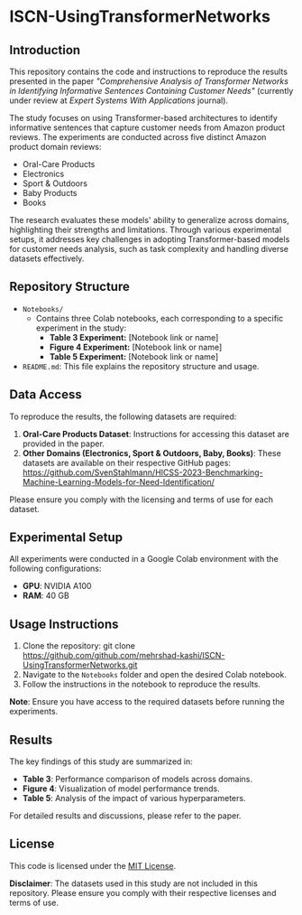 # ISCN-UsingTransformerNetworks

## Introduction
This repository contains the code and instructions to reproduce the results presented in the paper 
*"Comprehensive Analysis of Transformer Networks in Identifying Informative Sentences Containing Customer Needs"* 
(currently under review at *Expert Systems With Applications* journal).

The study focuses on using Transformer-based architectures to identify informative sentences that capture customer needs from Amazon product reviews. The experiments are conducted across five distinct Amazon product domain reviews:
- Oral-Care Products
- Electronics
- Sport & Outdoors
- Baby Products
- Books

The research evaluates these models' ability to generalize across domains, highlighting their strengths and limitations. Through various experimental setups, it addresses key challenges in adopting Transformer-based models for customer needs analysis, such as task complexity and handling diverse datasets effectively.

## Repository Structure
- `Notebooks/`
  - Contains three Colab notebooks, each corresponding to a specific experiment in the study:
    - **Table 3 Experiment:** [Notebook link or name]
    - **Figure 4 Experiment:** [Notebook link or name]
    - **Table 5 Experiment:** [Notebook link or name]
- `README.md`: This file explains the repository structure and usage.

## Data Access
To reproduce the results, the following datasets are required:

1. **Oral-Care Products Dataset**: Instructions for accessing this dataset are provided in the paper.
2. **Other Domains (Electronics, Sport & Outdoors, Baby, Books)**: These datasets are available on their respective GitHub pages:
https://github.com/SvenStahlmann/HICSS-2023-Benchmarking-Machine-Learning-Models-for-Need-Identification/

Please ensure you comply with the licensing and terms of use for each dataset.

## Experimental Setup
All experiments were conducted in a Google Colab environment with the following configurations:
- **GPU**: NVIDIA A100
- **RAM**: 40 GB

## Usage Instructions
1. Clone the repository:
   git clone https://github.com/github.com/mehrshad-kashi/ISCN-UsingTransformerNetworks.git
3. Navigate to the `Notebooks` folder and open the desired Colab notebook.
4. Follow the instructions in the notebook to reproduce the results.

**Note**: Ensure you have access to the required datasets before running the experiments.

## Results
The key findings of this study are summarized in:
- **Table 3**: Performance comparison of models across domains.
- **Figure 4**: Visualization of model performance trends.
- **Table 5**: Analysis of the impact of various hyperparameters.

For detailed results and discussions, please refer to the paper.

## License
This code is licensed under the [MIT License](LICENSE). 

**Disclaimer**: The datasets used in this study are not included in this repository. Please ensure you comply with their respective licenses and terms of use.
